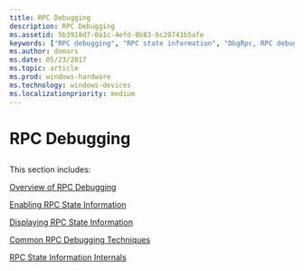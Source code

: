 ```yaml
---
title: RPC Debugging
description: RPC Debugging
ms.assetid: 5b3918d7-0a1c-4efd-8b83-bc20741b5afe
keywords: ["RPC debugging", "RPC state information", "DbgRpc, RPC debugging"]
ms.author: domars
ms.date: 05/23/2017
ms.topic: article
ms.prod: windows-hardware
ms.technology: windows-devices
ms.localizationpriority: medium
---
```


# RPC Debugging


## <span id="ddk_rpc_debugging_dbg"></span><span id="DDK_RPC_DEBUGGING_DBG"></span>


This section includes:

[Overview of RPC Debugging](overview-of-rpc-debugging.md)

[Enabling RPC State Information](enabling-rpc-state-information.md)

[Displaying RPC State Information](displaying-rpc-state-information.md)

[Common RPC Debugging Techniques](common-rpc-debugging-techniques.md)

[RPC State Information Internals](rpc-state-information-internals.md)

 

 





